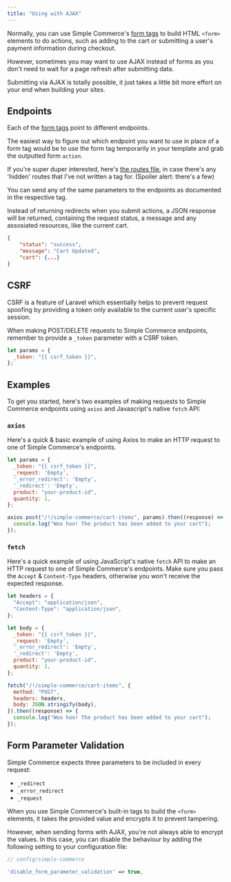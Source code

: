 ```yaml
---
title: "Using with AJAX"
---
```


Normally, you can use Simple Commerce's [form tags](/tags#form-tags) to build HTML `<form>` elements to do actions, such as adding to the cart or submitting a user's payment information during checkout.

However, sometimes you may want to use AJAX instead of forms as you don't need to wait for a page refresh after submitting data.

Submitting via AJAX is totally possible, it just takes a little bit more effort on your end when building your sites.

## Endpoints

Each of the [form tags](/tags#form-tags) point to different endpoints.

The easiest way to figure out which endpoint you want to use in place of a form tag would be to use the form tag temporarily in your template and grab the outputted form `action`.

If you're super duper interested, here's [the routes file](https://github.com/duncanmcclean/simple-commerce/blob/master/routes/actions.php), in case there's any 'hidden' routes that I've not written a tag for. (Spoiler alert: there's a few)

You can send any of the same parameters to the endpoints as documented in the respective tag.

Instead of returning redirects when you submit actions, a JSON response will be returned, containing the request status, a message and any assosiated resources, like the current cart.

```json
{
 	"status": "success",
  	"message": "Cart Updated",
  	"cart": {...}
}
```

## CSRF

CSRF is a feature of Laravel which essentially helps to prevent request spoofing by providing a token only available to the current user's specific session.

When making POST/DELETE requests to Simple Commerce endpoints, remember to provide a `_token` parameter with a CSRF token.

```js
let params = {
  _token: "{{ csrf_token }}",
};
```

## Examples

To get you started, here's two examples of making requests to Simple Commerce endpoints using `axios` and Javascript's native `fetch` API:

### `axios`

Here's a quick & basic example of using Axios to make an HTTP request to one of Simple Commerce's endpoints.

```js
let params = {
  _token: "{{ csrf_token }}",
  _request: 'Empty',
  '_error_redirect': 'Empty',
  '_redirect': 'Empty',
  product: "your-product-id",
  quantity: 1,
};

axios.post("/!/simple-commerce/cart-items", params).then((response) => {
  console.log("Woo hoo! The product has been added to your cart");
});
```

### `fetch`

Here's a quick example of using JavaScript's native `fetch` API to make an HTTP request to one of Simple Commerce's endpoints. Make sure you pass the `Accept` & `Content-Type` headers, otherwise you won't receive the expected response.

```js
let headers = {
  "Accept": "application/json",
  "Content-Type": "application/json",
};

let body = {
  _token: "{{ csrf_token }}",
  _request: 'Empty',
  '_error_redirect': 'Empty',
  '_redirect': 'Empty',
  product: "your-product-id",
  quantity: 1,
};

fetch("/!/simple-commerce/cart-items", {
  method: "POST",
  headers: headers,
  body: JSON.stringify(body),
}).then((response) => {
  console.log("Woo hoo! The product has been added to your cart");
});
```

## Form Parameter Validation

Simple Commerce expects three parameters to be included in every request:

- `_redirect`
- `_error_redirect`
- `_request`

When you use Simple Commerce's built-in tags to build the `<form>` elements, it takes the provided value and encrypts it to prevent tampering. 

However, when sending forms with AJAX, you're not always able to encrypt the values. In this case, you can disable the behaviour by adding the following setting to your configuration file:

```php
// config/simple-commerce

'disable_form_parameter_validation' => true,
```
